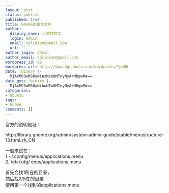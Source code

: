 ```yaml
---
layout: post
status: publish
published: true
title: GNome的菜单文件
author:
  display_name: 北漂IT民工
  login: admin
  email: calidion@gmail.com
  url: ''
author_login: admin
author_email: calidion@gmail.com
wordpress_id: 86
wordpress_url: http://www.3gcnbeta.com/wordpress/?p=86
date: !binary |-
  MjAxMC0wMS0yNiAxMzo0MToyNyArMDgwMA==
date_gmt: !binary |-
  MjAxMC0wMS0yNiAwNTo0MToyNyArMDgwMA==
categories:
- Ubuntu
tags:
- Gnome
comments: []
---
```

<p>官方的说明地址：</p>
<p>http://library.gnome.org/admin/system-admin-guide/stable/menustructure-13.html.zh_CN</p>
<p>一般来说在：<br />
1.~/.config/menus/applications.menu<br />
2. /etc/xdg/ enus/applications.menu</p>
<p>首先会找1所在的目录，<br />
然后找2所在的目录<br />
使用第一个找到的applications.menu</p>
